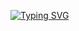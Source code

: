 [![Typing SVG](https://readme-typing-svg.demolab.com?font=Caveat&pause=1000&color=3847F7&background=FFFFFF00&multiline=true&width=435&lines=Hi..+I'm+Seda+Icel)](https://git.io/typing-svg)

<!--
**SedaIcel/SedaIcel** is a ✨ _special_ ✨ repository because its `README.md` (this file) appears on your GitHub profile.

Here are some ideas to get you started:

- 🔭 I’m currently working on ...
- 🌱 I’m currently learning ...
- 👯 I’m looking to collaborate on ...
- 🤔 I’m looking for help with ...
- 💬 Ask me about ...
- 📫 How to reach me: ...
- 😄 Pronouns: ...
- ⚡ Fun fact: ...
-->
